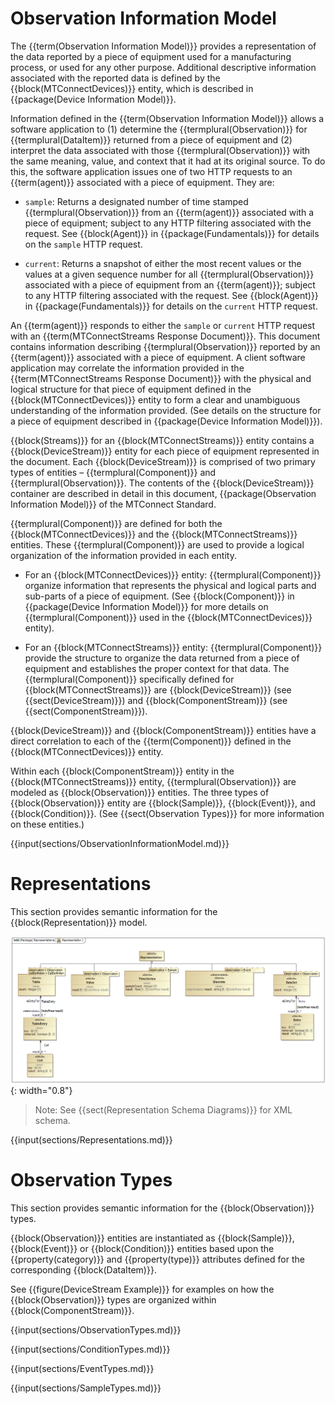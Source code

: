 
# Observation Information Model

The {{term(Observation Information Model)}} provides a representation of the data reported by a piece of equipment used for a manufacturing process, or used for any other purpose.  Additional descriptive information associated with the reported data is defined by the {{block(MTConnectDevices)}} entity, which is described in {{package(Device Information Model)}}.

Information defined in the {{term(Observation Information Model)}} allows a software application to (1) determine the {{termplural(Observation)}} for {{termplural(DataItem)}} returned from a piece of equipment and (2) interpret the data associated with those {{termplural(Observation)}} with the same meaning, value, and context that it had at its original source.  To do this, the software application issues one of two HTTP requests to an {{term(agent)}} associated with a piece of equipment.  They are:

* `sample`:  Returns a designated number of time stamped {{termplural(Observation)}} from an {{term(agent)}} associated with a piece of equipment; subject to any HTTP filtering associated with the request.  See {{block(Agent)}} in {{package(Fundamentals)}} for details on the `sample` HTTP request.

* `current`:  Returns a snapshot of either the most recent values or the values at a given sequence number for all {{termplural(Observation)}} associated with a piece of equipment from an {{term(agent)}}; subject to any HTTP filtering associated with the request.  See {{block(Agent)}} in {{package(Fundamentals)}} for details on the `current` HTTP request.


An {{term(agent)}} responds to either the `sample` or `current` HTTP request with an {{term(MTConnectStreams Response Document)}}.  This document contains information describing {{termplural(Observation)}} reported by an {{term(agent)}} associated with a piece of equipment.   A client software application may correlate the information provided in the {{term(MTConnectStreams Response Document)}} with the physical and logical structure for that piece of equipment defined in the {{block(MTConnectDevices)}} entity to form a clear and unambiguous understanding of the information provided.  (See details on the structure for a piece of equipment described in {{package(Device Information Model)}}).

{{block(Streams)}} for an {{block(MTConnectStreams)}} entity contains a {{block(DeviceStream)}} entity for each piece of equipment represented in the document.  Each {{block(DeviceStream)}} is comprised of two primary types of entities – {{termplural(Component)}} and {{termplural(Observation)}}.  The contents of the {{block(DeviceStream)}} container are described in detail in this document, {{package(Observation Information Model)}} of the MTConnect Standard.

{{termplural(Component)}} are defined for both the {{block(MTConnectDevices)}} and the {{block(MTConnectStreams)}} entities.  These {{termplural(Component)}} are used to provide a logical organization of the information provided in each entity.  

* For an {{block(MTConnectDevices)}} entity: {{termplural(Component)}} organize information that represents the physical and logical parts and sub-parts of a piece of equipment.  (See {{block(Component)}} in {{package(Device Information Model)}} for more details on {{termplural(Component)}} used in the {{block(MTConnectDevices)}} entity).  

* For an {{block(MTConnectStreams)}} entity: {{termplural(Component)}} provide the structure to organize the data returned from a piece of equipment and establishes the proper context for that data.  The {{termplural(Component)}} specifically defined for {{block(MTConnectStreams)}} are {{block(DeviceStream)}} (see {{sect(DeviceStream)}}) and {{block(ComponentStream)}} (see {{sect(ComponentStream)}}).   

{{block(DeviceStream)}} and {{block(ComponentStream)}} entities have a direct correlation to each of the {{term(Component)}} defined in the {{block(MTConnectDevices)}} entity.

Within each {{block(ComponentStream)}} entity in the {{block(MTConnectStreams)}} entity, {{termplural(Observation)}} are modeled as {{block(Observation)}} entities. The three types of {{block(Observation)}} entity are {{block(Sample)}}, {{block(Event)}}, and {{block(Condition)}}.  (See {{sect(Observation Types)}} for more information on these entities.)

{{input(sections/ObservationInformationModel.md)}}

# Representations

This section provides semantic information for the {{block(Representation)}} model.

![Representation](figures/Representation.png "Representation"){: width="0.8"}

> Note: See {{sect(Representation Schema Diagrams)}} for XML schema.

{{input(sections/Representations.md)}}

# Observation Types

This section provides semantic information for the {{block(Observation)}} types.

{{block(Observation)}} entities are instantiated as {{block(Sample)}}, {{block(Event)}} or {{block(Condition)}} entities based upon the {{property(category)}} and {{property(type)}} attributes defined for the corresponding {{block(DataItem)}}.

See {{figure(DeviceStream Example)}} for examples on how the {{block(Observation)}} types are organized within {{block(ComponentStream)}}.

{{input(sections/ObservationTypes.md)}}

{{input(sections/ConditionTypes.md)}}

{{input(sections/EventTypes.md)}}

{{input(sections/SampleTypes.md)}}
